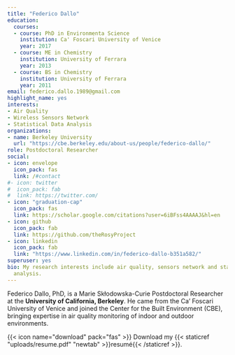 ```yaml
---
title: "Federico Dallo"
education:
  courses:
  - course: PhD in Environmenta Science
    institution: Ca' Foscari University of Venice
    year: 2017
  - course: ME in Chemistry
    institution: University of Ferrara
    year: 2013
  - course: BS in Chemistry
    institution: University of Ferrara
    year: 2011
email: federico.dallo.1989@gmail.com
highlight_name: yes
interests:
- Air Quality
- Wireless Sensors Network
- Statistical Data Analysis
organizations:
- name: Berkeley University
  url: "https://cbe.berkeley.edu/about-us/people/federico-dallo/"
role: Postdoctoral Researcher
social:
- icon: envelope
  icon_pack: fas
  link: /#contact
#- icon: twitter
#  icon_pack: fab
#  link: https://twitter.com/
- icon: "graduation-cap"
  icon_pack: fas
  link: https://scholar.google.com/citations?user=6iBFss4AAAAJ&hl=en
- icon: github
  icon_pack: fab
  link: https://github.com/theRosyProject
- icon: linkedin
  icon_pack: fab
  link: "https://www.linkedin.com/in/federico-dallo-b351a582/"
superuser: yes
bio: My research interests include air quality, sensors network and statistical data
  analysis.
---
```


Federico Dallo, PhD, is a Marie Skłodowska-Curie Postdoctoral Researcher at the **University of California, Berkeley**. He came from the Ca’ Foscari University of Venice and joined the Center for the Built Environment (CBE), bringing expertise in air quality monitoring of indoor and outdoor environments.

{{< icon name="download" pack="fas" >}} Download my {{< staticref "uploads/resume.pdf" "newtab" >}}resumé{{< /staticref >}}.
